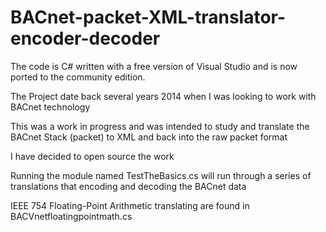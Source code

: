 # BACnet-packet-XML-translator-encoder-decoder

The code is C# written with a free version of Visual Studio and is now ported to the community edition.

The Project date back several years 2014 when I was looking to work with BACnet technology

This was a work in progress and was intended to study and translate the BACnet Stack (packet) to XML and back into the raw packet format

I have decided to open source the work

Running the module named TestTheBasics.cs will run through a series of translations that encoding and decoding the BACnet data

IEEE 754 Floating-Point Arithmetic translating are found in BACVnetfloatingpointmath.cs
